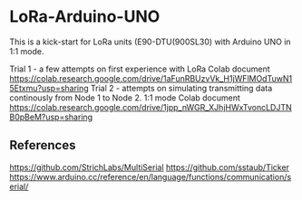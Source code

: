 # LoRa-Arduino-UNO
This is a kick-start for LoRa units (E90-DTU(900SL30) with Arduino UNO in 1:1 mode.

Trial 1 - a few attempts on first experience with LoRa
      Colab document
      https://colab.research.google.com/drive/1aFunRBUzvVk_H1jWFlMOdTuwN15Etxmu?usp=sharing
Trial 2 - attempts on simulating transmitting data continously from Node 1 to Node 2. 1:1 mode
      Colab document
      https://colab.research.google.com/drive/1jpp_nWGR_XJhjHWxTvoncLDJTNB0pBeM?usp=sharing

## References
https://github.com/StrichLabs/MultiSerial
https://github.com/sstaub/Ticker
https://www.arduino.cc/reference/en/language/functions/communication/serial/
